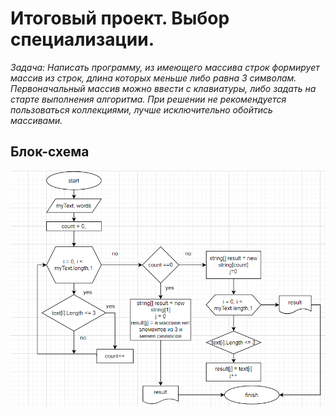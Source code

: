 # Итоговый проект. Выбор специализации.

*Задача: Написать программу, из имеющего массива строк
формирует массив из строк, длина которых меньше либо 
равна 3 символам. Первоначальный массив можно ввести
с клавиатуры, либо задать на старте выполнения алгоритма.
При решении не рекомендуется пользоваться
коллекциями, лучше исключительно обойтись массивами.*

## Блок-схема
![Блок-схема](Scheme.png)




